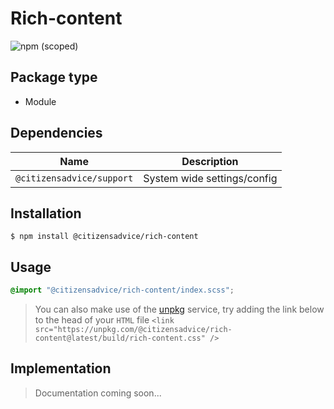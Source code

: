 # Rich-content

![npm (scoped)](https://img.shields.io/npm/v/@citizensadvice/rich-content.svg)

## Package type

- Module

## Dependencies

| Name                      | Description                 |
|---------------------------|-----------------------------|
| `@citizensadvice/support` | System wide settings/config |

## Installation

```shell
$ npm install @citizensadvice/rich-content
```

## Usage

```scss
@import "@citizensadvice/rich-content/index.scss";
```

> You can also make use of the [unpkg](https://unpkg.com) service, try adding the link below to the head of your `HTML` file
> `<link src="https://unpkg.com/@citizensadvice/rich-content@latest/build/rich-content.css" />`

## Implementation

> Documentation coming soon...
